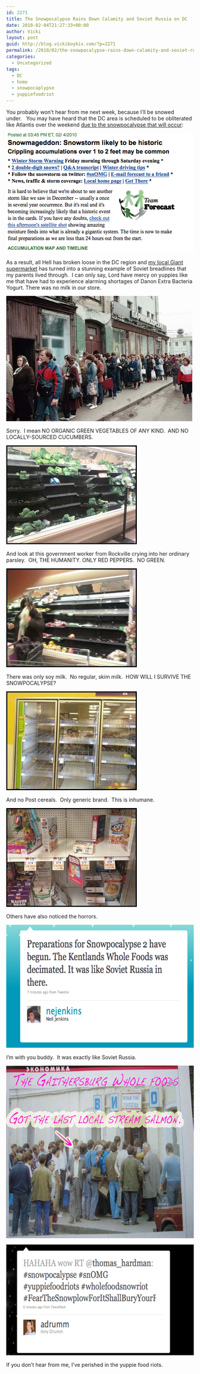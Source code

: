 ```yaml
---
id: 2271
title: The Snowpocalypse Rains Down Calamity and Soviet Russia on DC
date: 2010-02-04T21:27:33+00:00
author: Vicki
layout: post
guid: http://blog.vickiboykis.com/?p=2271
permalink: /2010/02/the-snowpocalypse-rains-down-calamity-and-soviet-russia-on-dc/
categories:
  - Uncategorized
tags:
  - DC
  - home
  - snowpocaplypse
  - yuppiefoodriot
---
```

You probably won&#8217;t hear from me next week, because I&#8217;ll be snowed under.   You may have heard that the DC area is scheduled to be obliterated like Atlantis over the weekend [due to the snowpocalypse that will occur](http://voices.washingtonpost.com/capitalweathergang/2010/02/major_to_historic_storm.html):

[<img class="aligncenter size-full wp-image-2272" title="Picture 4" src="https://raw.githubusercontent.com/veekaybee/wlb/gh-pages/assets/images/2010/02/Picture-41.png" alt="" width="504" height="321" />](https://raw.githubusercontent.com/veekaybee/wlb/gh-pages/assets/images/2010/02/Picture-41.png)

As a result, all Hell has broken loose in the DC region and [my local Giant supermarket](http://blog.vickiboykis.com/2009/07/12/the-victorian-error-lite-jazz/) has turned into a stunning example of Soviet breadlines that my parents lived through.  I can only say, Lord have mercy on yuppies like me that have had to experience alarming shortages of Danon Extra Bacteria Yogurt. There was no milk in our store.

[<img class="aligncenter size-full wp-image-2273" title="breadline" src="https://raw.githubusercontent.com/veekaybee/wlb/gh-pages/assets/images/2010/02/breadline.jpg" alt="" width="500" height="336" />](https://raw.githubusercontent.com/veekaybee/wlb/gh-pages/assets/images/2010/02/breadline.jpg)

Sorry.  I mean NO ORGANIC GREEN VEGETABLES OF ANY KIND.  AND NO LOCALLY-SOURCED CUCUMBERS.

[<img class="aligncenter size-full wp-image-2274" title="490751752_1722983062_0.jpeg" src="https://raw.githubusercontent.com/veekaybee/wlb/gh-pages/assets/images/2010/02/490751752_1722983062_0.jpeg.jpg" alt="" width="351" height="265" />](https://raw.githubusercontent.com/veekaybee/wlb/gh-pages/assets/images/2010/02/490751752_1722983062_0.jpeg.jpg)

And look at this government worker from Rockville crying into her ordinary parsley.  OH, THE HUMANITY. ONLY RED PEPPERS.  NO GREEN.

[<img class="aligncenter size-full wp-image-2275" title="490753698_1722990558_0.jpeg" src="https://raw.githubusercontent.com/veekaybee/wlb/gh-pages/assets/images/2010/02/490753698_1722990558_0.jpeg.jpg" alt="" width="351" height="265" />](https://raw.githubusercontent.com/veekaybee/wlb/gh-pages/assets/images/2010/02/490753698_1722990558_0.jpeg.jpg)

There was only soy milk.  No regular, skim milk.  HOW WILL I SURVIVE THE SNOWPOCALYPSE?

[<img class="aligncenter size-full wp-image-2276" title="490753433_1722989539_0.jpeg" src="https://raw.githubusercontent.com/veekaybee/wlb/gh-pages/assets/images/2010/02/490753433_1722989539_0.jpeg.jpg" alt="" width="351" height="265" />](https://raw.githubusercontent.com/veekaybee/wlb/gh-pages/assets/images/2010/02/490753433_1722989539_0.jpeg.jpg)

And no Post cereals.  Only generic brand.  This is inhumane.

[<img class="aligncenter size-full wp-image-2277" title="490758080_1723007444_0.jpeg" src="https://raw.githubusercontent.com/veekaybee/wlb/gh-pages/assets/images/2010/02/490758080_1723007444_0.jpeg.jpg" alt="" width="351" height="265" />](https://raw.githubusercontent.com/veekaybee/wlb/gh-pages/assets/images/2010/02/490758080_1723007444_0.jpeg.jpg)

Others have also noticed the horrors.

[<img class="aligncenter size-full wp-image-2278" title="Picture 2" src="https://raw.githubusercontent.com/veekaybee/wlb/gh-pages/assets/images/2010/02/Picture-2.png" alt="" width="609" height="330" />](https://raw.githubusercontent.com/veekaybee/wlb/gh-pages/assets/images/2010/02/Picture-2.png)

I&#8217;m with you buddy.  It was exactly like Soviet Russia.

[<img class="aligncenter size-full wp-image-2279" title="gaithersburg" src="https://raw.githubusercontent.com/veekaybee/wlb/gh-pages/assets/images/2010/02/gaithersburg.jpg" alt="" width="618" height="463" />](https://raw.githubusercontent.com/veekaybee/wlb/gh-pages/assets/images/2010/02/gaithersburg.jpg)

[<img class="aligncenter size-full wp-image-2280" title="Picture 3" src="https://raw.githubusercontent.com/veekaybee/wlb/gh-pages/assets/images/2010/02/Picture-3.png" alt="" width="639" height="297" />](https://raw.githubusercontent.com/veekaybee/wlb/gh-pages/assets/images/2010/02/Picture-3.png)

If you don&#8217;t hear from me, I&#8217;ve perished in the yuppie food riots.